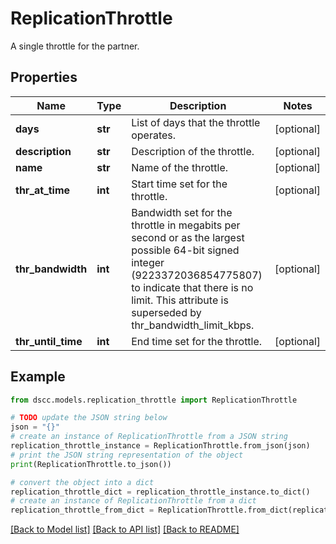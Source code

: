 # ReplicationThrottle

A single throttle for the partner.

## Properties

Name | Type | Description | Notes
------------ | ------------- | ------------- | -------------
**days** | **str** | List of days that the throttle operates. | [optional] 
**description** | **str** | Description of the throttle. | [optional] 
**name** | **str** | Name of the throttle. | [optional] 
**thr_at_time** | **int** | Start time set for the throttle. | [optional] 
**thr_bandwidth** | **int** | Bandwidth set for the throttle in megabits per second or as the largest possible 64-bit signed integer (9223372036854775807) to indicate that there is no limit. This attribute is superseded by thr_bandwidth_limit_kbps. | [optional] 
**thr_until_time** | **int** | End time set for the throttle. | [optional] 

## Example

```python
from dscc.models.replication_throttle import ReplicationThrottle

# TODO update the JSON string below
json = "{}"
# create an instance of ReplicationThrottle from a JSON string
replication_throttle_instance = ReplicationThrottle.from_json(json)
# print the JSON string representation of the object
print(ReplicationThrottle.to_json())

# convert the object into a dict
replication_throttle_dict = replication_throttle_instance.to_dict()
# create an instance of ReplicationThrottle from a dict
replication_throttle_from_dict = ReplicationThrottle.from_dict(replication_throttle_dict)
```
[[Back to Model list]](../README.md#documentation-for-models) [[Back to API list]](../README.md#documentation-for-api-endpoints) [[Back to README]](../README.md)


